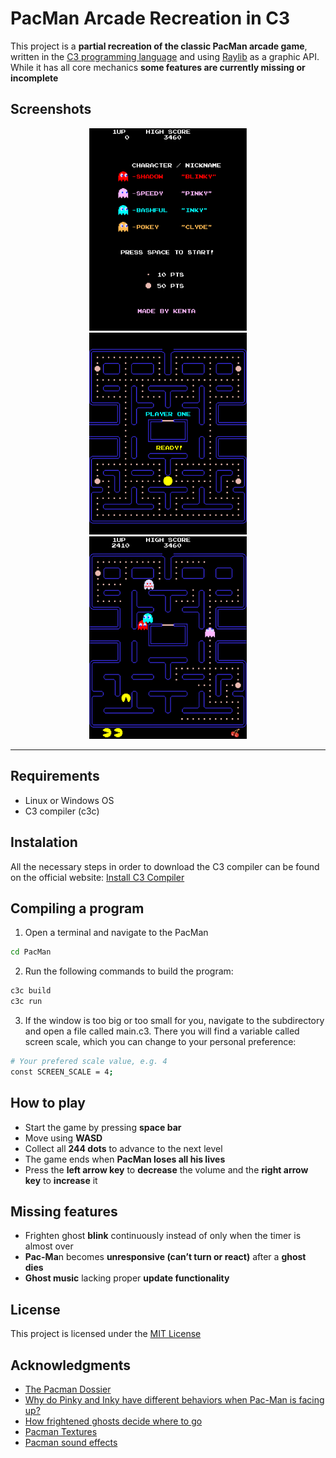 # PacMan Arcade Recreation in C3
This project is a **partial recreation of the classic PacMan arcade game**, written in the [C3 programming language](https://c3-lang.org/) and using [Raylib](https://www.raylib.com/) as a graphic API. While it has all core mechanics **some features are currently missing or incomplete**
## Screenshots
<p align="center">
  <img src="screenshots/title-screen.png" width="50%" height="50%" alt="Title Screen">
  <img src="screenshots/start-level.png" width="50%" height="50%" alt="Start Level">
  <img src="screenshots/gameplay.png" width="50%" height="50%" alt="Gameplay">
</p>

---
## Requirements
- Linux or Windows OS
- C3 compiler (c3c)
## Instalation
All the necessary steps in order to download the C3 compiler can be found on the official website: [Install C3 Compiler](https://c3-lang.org/getting-started/prebuilt-binaries/)
## Compiling a program
1. Open a terminal and navigate to the PacMan
```bash
cd PacMan
```
2. Run the following commands to build the program:
```bash
c3c build
c3c run
```
3. If the window is too big or too small for you, navigate to the subdirectory and open a file called main.c3. There you will find a variable called screen scale, which you can change to your personal preference:
```bash
# Your prefered scale value, e.g. 4
const SCREEN_SCALE = 4;
```
## How to play
- Start the game by pressing **space bar**
- Move using **WASD**
- Collect all **244 dots** to advance to the next level
- The game ends when **PacMan loses all his lives**
- Press the **left arrow key** to **decrease** the volume and the **right arrow key** to **increase** it
## Missing features
- Frighten ghost **blink** continuously instead of only when the timer is almost over
- **Pac-Ma**n becomes **unresponsive (can’t turn or react)** after a **ghost dies**
- **Ghost music** lacking proper **update functionality**
## License
This project is licensed under the [MIT License](LICENSE.md)
## Acknowledgments
+ [The Pacman Dossier](https://pacman.holenet.info/#LvlSpecs)
+ [Why do Pinky and Inky have different behaviors when Pac-Man is facing up?](http://donhodges.com/pacman_pinky_explanation.htm)
+ [How frightened ghosts decide where to go](https://www.youtube.com/watch?v=eFP0_rkjwlY&t=409s)
+ [Pacman Textures](https://www.spriters-resource.com/arcade/pacman/)
+ [Pacman sound effects](https://downloads.khinsider.com/game-soundtracks/album/pac-man-game-sound-effect-original-soundtrack-2024)
